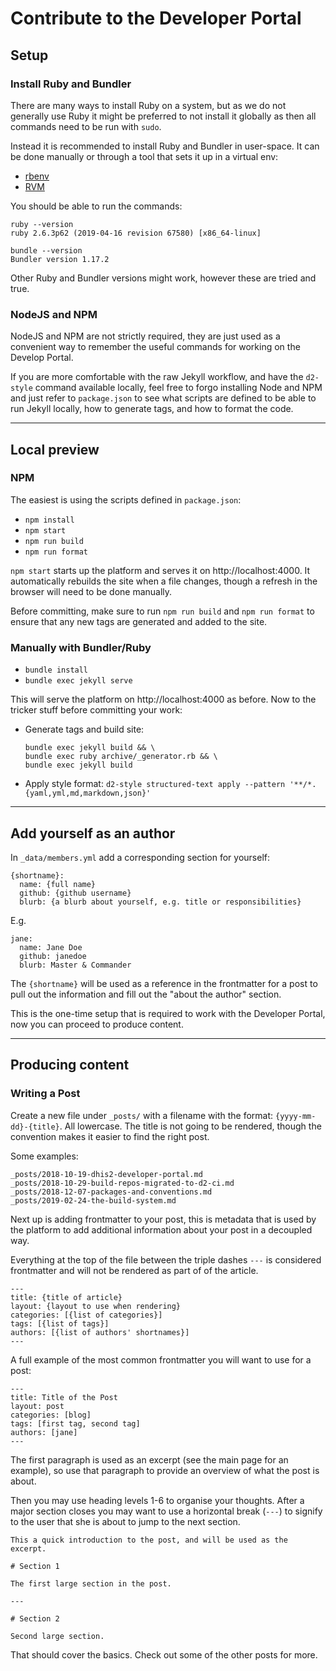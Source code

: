 # Contribute to the Developer Portal

## Setup

### Install Ruby and Bundler

There are many ways to install Ruby on a system, but as we do not
generally use Ruby it might be preferred to not install it globally as
then all commands need to be run with `sudo`.

Instead it is recommended to install Ruby and Bundler in user-space. It
can be done manually or through a tool that sets it up in a virtual env:

- [rbenv](https://github.com/rbenv/rbenv)
- [RVM](https://github.com/rvm/rvm)

You should be able to run the commands:

```
ruby --version
ruby 2.6.3p62 (2019-04-16 revision 67580) [x86_64-linux]

bundle --version
Bundler version 1.17.2
```

Other Ruby and Bundler versions might work, however these are tried and true.

### NodeJS and NPM

NodeJS and NPM are not strictly required, they are just used as a
convenient way to remember the useful commands for working on the
Develop Portal.

If you are more comfortable with the raw Jekyll workflow, and have the
`d2-style` command available locally, feel free to forgo installing
Node and NPM and just refer to `package.json` to see what scripts are
defined to be able to run Jekyll locally, how to generate tags, and how
to format the code.

---

## Local preview

### NPM

The easiest is using the scripts defined in `package.json`:

- `npm install`
- `npm start`
- `npm run build`
- `npm run format`

`npm start` starts up the platform and serves it on http://localhost:4000. It
automatically rebuilds the site when a file changes, though a refresh in
the browser will need to be done manually.

Before committing, make sure to run `npm run build` and `npm run format`
to ensure that any new tags are generated and added to the site.

### Manually with Bundler/Ruby

- `bundle install`
- `bundle exec jekyll serve`

This will serve the platform on http://localhost:4000 as before. Now to
the tricker stuff before committing your work:

- Generate tags and build site:
  ```
  bundle exec jekyll build && \
  bundle exec ruby archive/_generator.rb && \
  bundle exec jekyll build
  ```
- Apply style format: `d2-style structured-text apply --pattern '**/*.{yaml,yml,md,markdown,json}'`

---

## Add yourself as an author

In `_data/members.yml` add a corresponding section for yourself:

```
{shortname}:
  name: {full name}
  github: {github username}
  blurb: {a blurb about yourself, e.g. title or responsibilities}
```

E.g.

```
jane:
  name: Jane Doe
  github: janedoe
  blurb: Master & Commander
```

The `{shortname}` will be used as a reference in the frontmatter for a
post to pull out the information and fill out the "about the author"
section.

This is the one-time setup that is required to work with the Developer
Portal, now you can proceed to produce content.

---

## Producing content

### Writing a Post

Create a new file under `_posts/` with a filename with the format:
`{yyyy-mm-dd}-{title}`. All lowercase. The title is not going to be
rendered, though the convention makes it easier to find the right post.

Some examples:

```
_posts/2018-10-19-dhis2-developer-portal.md
_posts/2018-10-29-build-repos-migrated-to-d2-ci.md
_posts/2018-12-07-packages-and-conventions.md
_posts/2019-02-24-the-build-system.md
```

Next up is adding frontmatter to your post, this is metadata that is
used by the platform to add additional information about your post in a
decoupled way.

Everything at the top of the file between the triple dashes `---` is
considered frontmatter and will not be rendered as part of of the
article.

```
---
title: {title of article}
layout: {layout to use when rendering}
categories: [{list of categories}]
tags: [{list of tags}]
authors: [{list of authors' shortnames}]
---
```

A full example of the most common frontmatter you will want to use for a
post:

```
---
title: Title of the Post
layout: post
categories: [blog]
tags: [first tag, second tag]
authors: [jane]
---
```

The first paragraph is used as an excerpt (see the main page for an
example), so use that paragraph to provide an overview of what the post
is about.

Then you may use heading levels 1-6 to organise your thoughts. After a
major section closes you may want to use a horizontal break (`---`) to
signify to the user that she is about to jump to the next section.

```
This a quick introduction to the post, and will be used as the excerpt.

# Section 1

The first large section in the post.

---

# Section 2

Second large section.
```

That should cover the basics. Check out some of the other posts for
more.
